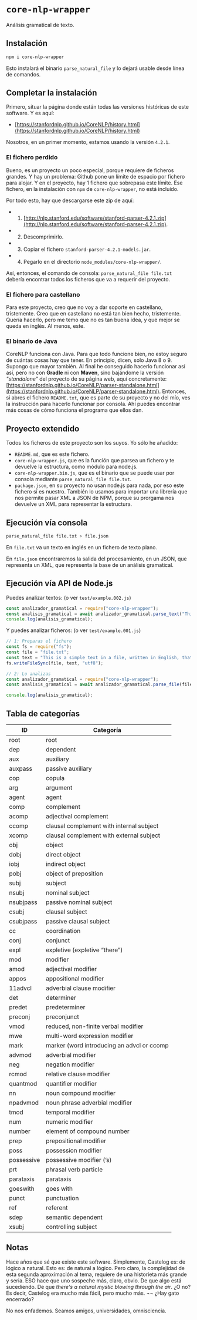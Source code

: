 # `core-nlp-wrapper`

Análisis gramatical de texto.

## Instalación

```sh
npm i core-nlp-wrapper
```

Esto instalará el binario `parse_natural_file` y lo dejará usable desde línea de comandos.

## Completar la instalación

Primero, situar la página donde están todas las versiones históricas de este software. Y es aquí:

  - [https://stanfordnlp.github.io/CoreNLP/history.html](https://stanfordnlp.github.io/CoreNLP/history.html)

Nosotros, en un primer momento, estamos usando la versión `4.2.1`.

### El fichero perdido

Bueno, es un proyecto un poco especial, porque requiere de ficheros grandes. Y hay un problema: Github pone un límite de espacio por fichero para alojar. Y en el proyecto, hay 1 fichero que sobrepasa este límite. Ese fichero, en la instalación con `npm` de `core-nlp-wrapper`, no está incluído.

Por todo esto, hay que descargarse este zip de aquí:

  - 1) [http://nlp.stanford.edu/software/stanford-parser-4.2.1.zip](http://nlp.stanford.edu/software/stanford-parser-4.2.1.zip).
  - 2) Descomprimirlo.
  - 3) Copiar el fichero `stanford-parser-4.2.1-models.jar`.
  - 4) Pegarlo en el directorio `node_modules/core-nlp-wrapper/`.

Así, entonces, el comando de consola: `parse_natural_file file.txt` debería encontrar todos los ficheros que va a requerir del proyecto.

### El fichero para castellano

Para este proyecto, creo que no voy a dar soporte en castellano, tristemente. Creo que en castellano no está tan bien hecho, tristemente. Quería hacerlo, pero me temo que no es tan buena idea, y que mejor se queda en inglés. Al menos, este.

### El binario de Java

CoreNLP funciona con Java. Para que todo funcione bien, no estoy seguro de cuántas cosas hay que tener. En principio, dicen, solo Java 8 o 9. Supongo que mayor también. Al final he conseguido hacerlo funcionar así así, pero no con **Gradle** ni con **Maven**, sino bajándome la versión *"standalone"* del proyecto de su página web, aquí concretamente: [https://stanfordnlp.github.io/CoreNLP/parser-standalone.html](https://stanfordnlp.github.io/CoreNLP/parser-standalone.html). Entonces, si abres el fichero `README.txt`, que es parte de su proyecto y no del mío, ves la instrucción para hacerlo funcionar por consola. Ahí puedes encontrar más cosas de cómo funciona el programa que ellos dan.

## Proyecto extendido

Todos los ficheros de este proyecto son los suyos. Yo sólo he añadido:
  - `README.md`, que es este fichero.
  - `core-nlp-wrapper.js`, que es la función que parsea un fichero y te devuelve la estructura, como módulo para node.js.
  - `core-nlp-wrapper.bin.js`, que es el binario que se puede usar por consola mediante `parse_natural_file file.txt`.
  - `package.json`, en su proyecto no usan node.js para nada, por eso este fichero sí es nuestro. También lo usamos para importar una librería que nos permite pasar XML a JSON de NPM, porque su prorgama nos devuelve un XML para representar la estructura.

## Ejecución vía consola

```sh
parse_natural_file file.txt > file.json
```

En `file.txt` va un texto en inglés en un fichero de texto plano.

En `file.json` encontraremos la salida del procesamiento, en un JSON, que representa un XML, que representa la base de un análisis gramatical.

## Ejecución vía API de Node.js

Puedes analizar textos: (o ver `test/example.002.js`)

```js
const analizador_gramatical = require("core-nlp-wrapper");
const analisis_gramatical = await analizador_gramatical.parse_text("This sentence should be parsed blazing fast by the library.");
console.log(analisis_gramatical);
```

Y puedes analizar ficheros: (o ver `test/example.001.js`)

```js
// 1: Preparas el fichero
const fs = require("fs");
const file = "file.txt";
const text = "This is a simple text in a file, written in English, that will be easily parsed by this monster from Stanford.";
fs.writeFileSync(file, text, "utf8");

// 2: Lo analizas
const analizador_gramatical = require("core-nlp-wrapper");
const analisis_gramatical = await analizador_gramatical.parse_file(file);

console.log(analisis_gramatical);
```

## Tabla de categorías

| ID | Categoría |
|----|----|
| root | root |
| dep | dependent |
| aux | auxiliary |
| auxpass | passive auxiliary |
| cop | copula |
| arg | argument |
| agent | agent |
| comp | complement |
| acomp | adjectival complement |
| ccomp | clausal complement with internal subject |
| xcomp | clausal complement with external subject |
| obj | object |
| dobj | direct object |
| iobj | indirect object |
| pobj | object of preposition |
| subj | subject |
| nsubj | nominal subject |
| nsubjpass | passive nominal subject |
| csubj | clausal subject |
| csubjpass | passive clausal subject |
| cc | coordination |
| conj | conjunct |
| expl | expletive (expletive “there”) |
| mod | modifier |
| amod | adjectival modifier |
| appos | appositional modifier |
| 11advcl | adverbial clause modifier |
| det | determiner |
| predet | predeterminer |
| preconj | preconjunct |
| vmod | reduced, non-finite verbal modifier |
| mwe | multi-word expression modifier |
| mark | marker (word introducing an advcl or ccomp |
| advmod | adverbial modifier |
| neg | negation modifier |
| rcmod | relative clause modifier |
| quantmod | quantifier modifier |
| nn | noun compound modifier |
| npadvmod | noun phrase adverbial modifier |
| tmod | temporal modifier |
| num | numeric modifier |
| number | element of compound number |
| prep | prepositional modifier |
| poss | possession modifier |
| possessive | possessive modifier (’s) |
| prt | phrasal verb particle |
| parataxis | parataxis |
| goeswith | goes with |
| punct | punctuation |
| ref | referent |
| sdep | semantic dependent |
| xsubj | controlling subject |

## Notas

Hace años que sé que existe este software. Simplemente, Castelog es: de lógico a natural. Esto es: de natural a lógico. Pero claro, la complejidad de esta segunda aproximación al tema, requiere de una historieta más grande y seria. ESO hace que uno sospeche más, claro, obvio. De que algo está sucediendo. De que *there's a natural mystic blowing through the air*. ¿O no? Es decir, Castelog era mucho más fácil, pero mucho más. ¬¬ ¿Hay gato encerrado?

No nos enfademos. Seamos amigos, universidades, omnisciencia.